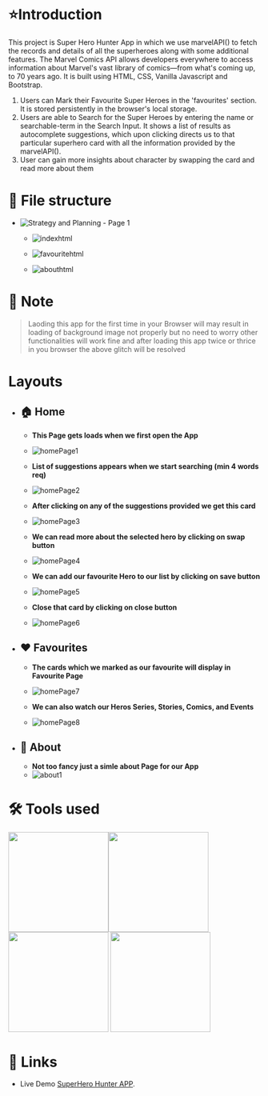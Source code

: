 # ⭐Introduction
This project is Super Hero Hunter App in which we use marvelAPI() to fetch the records and details of all the superheroes along with some additional features. The Marvel Comics API allows developers everywhere to access information about Marvel's vast library of comics—from what's coming up, to 70 years ago. It is built using HTML, CSS, Vanilla Javascript and Bootstrap.

1. Users can Mark their Favourite Super Heroes in the 'favourites' section. It is stored persistently in the browser's local storage.
2. Users are able to Search for the Super Heroes by entering the name or searchable-term in the Search Input. It shows a list of results as autocomplete suggestions, which upon clicking directs us to that particular superhero card with all the information provided by the marvelAPI().
3. User can gain more insights about character by swapping the card and read more about them

# :file_folder: File structure
- ![Strategy and Planning - Page 1](https://github.com/harshitpal660/CodingNinjasProject/assets/65847158/49d6a37e-b9cb-4cf9-a999-0dcf448090ed)

   - ![indexhtml](https://github.com/harshitpal660/CodingNinjasProject/assets/65847158/12bf0a7a-53f7-4b9f-a5d3-e7ed7832338c)
     
   - ![favouritehtml](https://github.com/harshitpal660/CodingNinjasProject/assets/65847158/798adde9-6c5e-4d31-97b5-121c21053a37)
     
   - ![abouthtml](https://github.com/harshitpal660/CodingNinjasProject/assets/65847158/5b070768-8496-438e-b6a6-b0f5f9f64df7)
# :bookmark: Note
> Laoding this app for the first time in your Browser will may result in loading of background image not properly but no need to worry other functionalities will work fine and after loading this app twice or thrice in you browser the above glitch will be resolved

# Layouts

  - ## :house: Home
    - **This Page gets loads when we first open the App**
    - ![homePage1](https://github.com/harshitpal660/CodingNinjasProject/assets/65847158/4abbceef-05ea-4a23-a4de-ee6edd098542)
      
    - **List of suggestions appears when we start searching (min 4 words req)**
    - ![homePage2](https://github.com/harshitpal660/CodingNinjasProject/assets/65847158/389f1e58-7e14-4f68-a38a-c7c00102e013)
      
    - **After clicking on any of the suggestions provided we get this card**
    - ![homePage3](https://github.com/harshitpal660/CodingNinjasProject/assets/65847158/e1081267-9408-4b37-a32e-c4519f4b96f0)
      
    - **We can read more about the selected hero by clicking on swap button**
    - ![homePage4](https://github.com/harshitpal660/CodingNinjasProject/assets/65847158/b3d5a0ad-2618-4119-b85f-c21d82b7e0cc)
      
    - **We can add our favourite Hero to our list by clicking on save button**
    - ![homePage5](https://github.com/harshitpal660/CodingNinjasProject/assets/65847158/4d063fd1-e03f-4c16-9a88-5751af7e8f28)
      
    - **Close that card by clicking on close button**
    - ![homePage6](https://github.com/harshitpal660/CodingNinjasProject/assets/65847158/dd01a7b5-8dd5-469b-8eb1-e3e5d84221ec)

  - ## :heart: Favourites
    - **The cards which we marked as our favourite will display in Favourite Page**
    - ![homePage7](https://github.com/harshitpal660/CodingNinjasProject/assets/65847158/7d90b068-e25d-4283-8e3f-dac08c05b853)
      
    - **We can also watch our Heros Series, Stories, Comics, and Events**
    - ![homePage8](https://github.com/harshitpal660/CodingNinjasProject/assets/65847158/328eac1b-506c-4e04-b518-451dfe63393a)

  - ## :eyes: About
    - **Not too fancy just a simle about Page for our App**
    - ![about1](https://github.com/harshitpal660/CodingNinjasProject/assets/65847158/1e27992e-0313-4534-b05a-2b9609946e92)


# :hammer_and_wrench: Tools used 
<img src="https://camo.githubusercontent.com/e163ab4131b0ade8d7c042c35344db20ebf736a19fb352bc1ef3644602f669ba/68747470733a2f2f7777772e77332e6f72672f68746d6c2f6c6f676f2f646f776e6c6f6164732f48544d4c355f4c6f676f5f3235362e706e67" data-canonical-src="https://gyazo.com/eb5c5741b6a9a16c692170a41a49c858.png" width="200" height="200" /><img src="https://camo.githubusercontent.com/02d911813471b3005653554ed8267f4a554b7c36ca796138a0917e5cd7144df0/68747470733a2f2f6c6f676f6469782e636f6d2f6c6f676f2f3437303330392e706e67" data-canonical-src="https://gyazo.com/eb5c5741b6a9a16c692170a41a49c858.png" width="200" height="200" />
<img src="https://camo.githubusercontent.com/ebba410edfb05353d7b46b3107304e7deeee8c6c12bc8769115f2dce43d11da0/68747470733a2f2f75706c6f61642e77696b696d656469612e6f72672f77696b6970656469612f636f6d6d6f6e732f362f36612f4a6176615363726970742d6c6f676f2e706e67" data-canonical-src="https://gyazo.com/eb5c5741b6a9a16c692170a41a49c858.png" width="200" height="200" />
<img src="https://encrypted-tbn0.gstatic.com/images?q=tbn:ANd9GcRVEw4Mcp8aE4WM41xs1UzdfPPQNSU3Posrg1_XOo57VwOymFU6ylhKD4VCTiscuUtjBNg&usqp=CAU" data-canonical-src="https://gyazo.com/eb5c5741b6a9a16c692170a41a49c858.png" width="200" height="200" />

     
# 🔗 Links
  - Live Demo [SuperHero Hunter APP](http://super-hero-hunter.s3-website-us-west-2.amazonaws.com).
